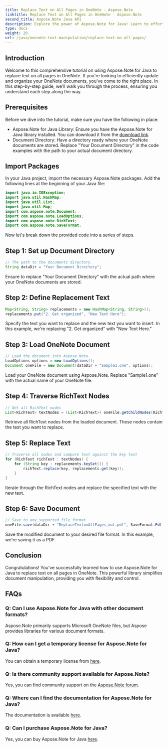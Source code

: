 ```yaml
---
title: Replace Text on All Pages in OneNote - Aspose.Note
linktitle: Replace Text on All Pages in OneNote - Aspose.Note
second_title: Aspose.Note Java API
description: Explore the power of Aspose.Note for Java! Learn to effortlessly replace text on all pages in OneNote. Follow our step-by-step guide for seamless document manipulation.
type: docs
weight: 20
url: /java/onenote-text-manipulation/replace-text-on-all-pages/
---
```

## Introduction
Welcome to this comprehensive tutorial on using Aspose.Note for Java to replace text on all pages in OneNote. If you're looking to efficiently update and organize your OneNote documents, you've come to the right place. In this step-by-step guide, we'll walk you through the process, ensuring you understand each step along the way.
## Prerequisites
Before we dive into the tutorial, make sure you have the following in place:
- Aspose.Note for Java Library: Ensure you have the Aspose.Note for Java library installed. You can download it from the [download link](https://releases.aspose.com/note/java/).
- Document Directory: Have a directory ready where your OneNote documents are stored. Replace "Your Document Directory" in the code examples with the path to your actual document directory.
## Import Packages
In your Java project, import the necessary Aspose.Note packages. Add the following lines at the beginning of your Java file:
```java
import java.io.IOException;
import java.util.HashMap;
import java.util.List;
import java.util.Map;
import com.aspose.note.Document;
import com.aspose.note.LoadOptions;
import com.aspose.note.RichText;
import com.aspose.note.SaveFormat;
```
Now let's break down the provided code into a series of steps.
## Step 1: Set up Document Directory
```java
// The path to the documents directory.
String dataDir = "Your Document Directory";
```
Ensure to replace "Your Document Directory" with the actual path where your OneNote documents are stored.
## Step 2: Define Replacement Text
```java
Map<String, String> replacements = new HashMap<String, String>();
replacements.put("2. Get organized", "New Text Here");
```
Specify the text you want to replace and the new text you want to insert. In this example, we're replacing "2. Get organized" with "New Text Here."
## Step 3: Load OneNote Document
```java
// Load the document into Aspose.Note.
LoadOptions options = new LoadOptions();
Document oneFile = new Document(dataDir + "Sample1.one", options);
```
Load your OneNote document using Aspose.Note. Replace "Sample1.one" with the actual name of your OneNote file.
## Step 4: Traverse RichText Nodes
```java
// Get all RichText nodes
List<RichText> textNodes = (List<RichText>) oneFile.getChildNodes(RichText.class);
```
Retrieve all RichText nodes from the loaded document. These nodes contain the text you want to replace.
## Step 5: Replace Text
```java
// Traverse all nodes and compare text against the key text
for (RichText richText : textNodes) {
    for (String key : replacements.keySet()) {
        richText.replace(key, replacements.get(key));
    }
}
```
Iterate through the RichText nodes and replace the specified text with the new text.
## Step 6: Save Document
```java
// Save to any supported file format
oneFile.save(dataDir + "ReplaceTextonAllPages_out.pdf", SaveFormat.Pdf);
```
Save the modified document to your desired file format. In this example, we're saving it as a PDF.
## Conclusion
Congratulations! You've successfully learned how to use Aspose.Note for Java to replace text on all pages in OneNote. This powerful library simplifies document manipulation, providing you with flexibility and control.
## FAQs
### Q: Can I use Aspose.Note for Java with other document formats?
Aspose.Note primarily supports Microsoft OneNote files, but Aspose provides libraries for various document formats.
### Q: How can I get a temporary license for Aspose.Note for Java?
You can obtain a temporary license from [here](https://purchase.aspose.com/temporary-license/).
### Q: Is there community support available for Aspose.Note?
Yes, you can find community support on the [Aspose.Note forum](https://forum.aspose.com/c/note/28).
### Q: Where can I find the documentation for Aspose.Note for Java?
The documentation is available [here](https://reference.aspose.com/note/java/).
### Q: Can I purchase Aspose.Note for Java? 
Yes, you can buy Aspose.Note for Java [here](https://purchase.aspose.com/buy).
